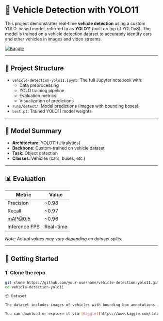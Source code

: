 # 🚗 Vehicle Detection with YOLO11

This project demonstrates real-time **vehicle detection** using a custom YOLO-based model, referred to as **YOLO11** (built on top of YOLOv8). The model is trained on a vehicle detection dataset to accurately identify cars and other vehicles in images and video streams.

[![Kaggle](https://img.shields.io/badge/Kaggle-Notebook-blue?logo=kaggle)](https://www.kaggle.com/code/amirhoseinmousavian/vehicle-detection-yolo11)

---

## 📁 Project Structure

- `vehicle-detection-yolo11.ipynb`: The full Jupyter notebook with:
  - Data preprocessing
  - YOLO training pipeline
  - Evaluation metrics
  - Visualization of predictions
- `runs/detect/`: Model predictions (images with bounding boxes)
- `best.pt`: Trained YOLO11 model weights

---

## 🧠 Model Summary

- **Architecture**: YOLO11 (Ultralytics)
- **Backbone**: Custom-trained on vehicle dataset
- **Task**: Object detection
- **Classes**: Vehicles (cars, buses, etc.)

---

## 📊 Evaluation

| Metric        | Value  |
|---------------|--------|
| Precision     | ~0.98  |
| Recall        | ~0.97  |
| mAP@0.5       | ~0.96  |
| Inference FPS | Real-time |

*Note: Actual values may vary depending on dataset splits.*

---

## 🚀 Getting Started

### 1. Clone the repo
```bash
git clone https://github.com/your-username/vehicle-detection-yolo11.git
cd vehicle-detection-yolo11

📦 Dataset

The dataset includes images of vehicles with bounding box annotations.

You can download or explore it via [Kaggle](https://www.kaggle.com/datasets/alkanerturan/vehicledetection)
    
